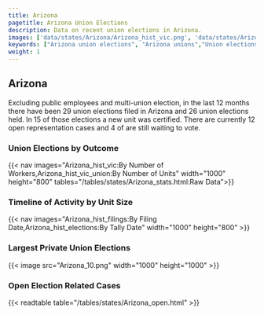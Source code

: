 ```yaml
---
title: Arizona
pagetitle: Arizona Union Elections
description: Data on recent union elections in Arizona.
images: ['data/states/Arizona/Arizona_hist_vic.png', 'data/states/Arizona/Arizona_hist_size.png', 'data/states/Arizona/Arizona_10.png']
keywords: ["Arizona union elections", "Arizona unions","Union elections"]
weight: 1
---
```

##  Arizona

Excluding public employees and multi-union election, in the last 12 months there have been 29 union elections filed in Arizona and 26 union elections held. In 15 of those elections a new unit was certified. There are currently 12 open representation cases and 4 of are still waiting to vote.

### Union Elections by Outcome
{{< nav images="Arizona_hist_vic:By Number of Workers,Arizona_hist_vic_union:By Number of Units" width="1000" height="800" tables="/tables/states/Arizona_stats.html:Raw Data">}}

### Timeline of Activity by Unit Size
{{< nav images="Arizona_hist_filings:By Filing Date,Arizona_hist_elections:By Tally Date" width="1000" height="800" >}}

### Largest Private Union Elections
{{< image src="Arizona_10.png" width="1000" height="1000"  >}}

### Open Election Related Cases
{{< readtable table="/tables/states/Arizona_open.html" >}}

